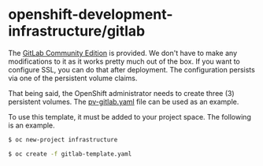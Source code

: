 # openshift-development-infrastructure/gitlab

The <a href="https://hub.docker.com/r/gitlab/gitlab-ce/">GitLab Community Edition</a> is provided.  We don't have to make any modifications to it as it works pretty much out of the box.  If you want to configure SSL, you can do that after deployment.  The configuration persists via one of the persistent volume claims.

That being said, the OpenShift administrator needs to create three (3) persistent volumes.  The [pv-gitlab.yaml](pv-gitlab.yaml) file can be used as an example.

To use this template, it must be added to your project space.  The following is an example.
```bash
$ oc new-project infrastructure

$ oc create -f gitlab-template.yaml
```
